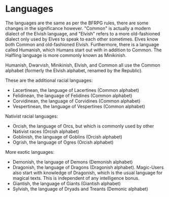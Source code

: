 Languages
=========
The languages are the same as per the BFRPG rules, there are some changes in the significance however. "Common" is actually a modern dialect of the Elvish language, and "Elvish" refers to a more old-fashioned dialect only used by Elves to speak to each other sometimes. Elves know both Common and old-fashioned Elvish. Furthermore, there is a language called Humanish, which Humans start out with in addition to Common. The Halfling language is more commonly known as Minikinish.

Humanish, Dwarvish, Minikinish, Elvish, and Common all use the Common alphabet (formerly the Elvish alphabet, renamed by the Republic).

These are the additional racial languages:
- Lacertinean, the language of Lacertines (Common alphabet)
- Felidinean, the language of Felidines (Common alphabet)
- Corvidinean, the language of Corvidines (Common alphabet)
- Vespertinean, the language of Vespertines (Common alphabet)

Nativist racial languages:
- Orcish, the language of Orcs, but which is commonly used by other Nativist races (Orcish alphabet)
- Goblinish, the language of Goblins (Orcish alphabet)
- Ogrish, the language of Ogres (Orcish alphabet)

More exotic languages:
- Demonish, the language of Demons (Demonish alphabet)
- Dragonish, the language of Dragons (Dragonish alphabet). Magic-Users also start with knowledge of Dragonish, which is the usual language for magical texts. This is independent of any intelligence bonus.
- Giantish, the language of Giants (Giantish alphabet)
- Sylvish, the language of Dryads and Treants (Demonic alphabet)
